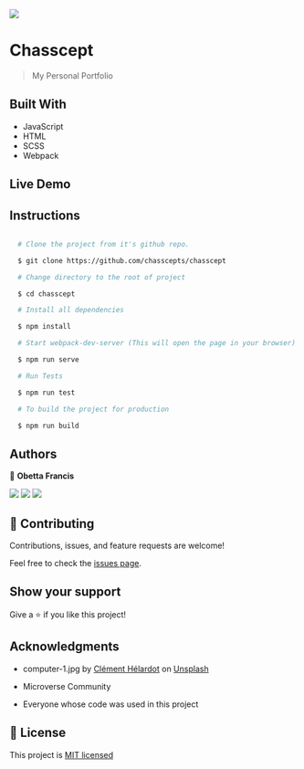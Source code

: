 ![](https://img.shields.io/badge/Microverse-blueviolet)

# Chasscept

> My Personal Portfolio

## Built With

- JavaScript
- HTML
- SCSS
- Webpack

## Live Demo

## Instructions

```bash

  # Clone the project from it's github repo.

  $ git clone https://github.com/chasscepts/chasscept

  # Change directory to the root of project

  $ cd chasscept

  # Install all dependencies

  $ npm install

  # Start webpack-dev-server (This will open the page in your browser)

  $ npm run serve

  # Run Tests

  $ npm run test

  # To build the project for production

  $ npm run build

```

## Authors

👤 **Obetta Francis**

[![](https://img.shields.io/badge/GitHub-100000?style=for-the-badge&logo=github&logoColor=white)](https://github.com/chasscepts) [![](https://img.shields.io/badge/Twitter-1DA1F2?style=for-the-badge&logo=twitter&logoColor=white)](https://twitter.com/chasscepts) [![](https://img.shields.io/badge/LinkedIn-0077B5?style=for-the-badge&logo=linkedin&logoColor=white)](https://www.linkedin.com/in/chasscepts/)

## 🤝 Contributing

Contributions, issues, and feature requests are welcome!

Feel free to check the [issues page](https://github.com/chasscepts/chasscept/issues).

## Show your support

Give a ⭐️ if you like this project!

## Acknowledgments

- computer-1.jpg by [Clément Hélardot](https://unsplash.com/@clemhlrdt?utm_source=unsplash&utm_medium=referral&utm_content=creditCopyText) on [Unsplash](https://unsplash.com/s/photos/computer?utm_source=unsplash&utm_medium=referral&utm_content=creditCopyText)

- Microverse Community
- Everyone whose code was used in this project

## 📝 License

This project is [MIT licensed](./LICENSE)
